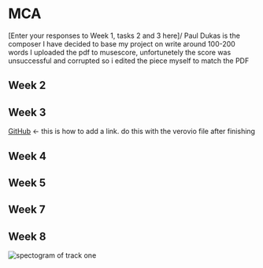# MCA
\[Enter your responses to Week 1, tasks 2 and 3 here\]/
Paul Dukas is the composer I have decided to base my project on
write around 100-200 words
I uploaded the pdf to musescore, unfortunetely the score was unsuccessful and corrupted so i edited the piece myself to match the PDF

## Week 2

## Week 3
[GitHub](http://github.com) <- this is how to add a link. do this with the verovio file after finishing

## Week 4

## Week 5

## Week 7

## Week 8

![spectogram of track one](track-one-sorcerers-apprentice.png)
